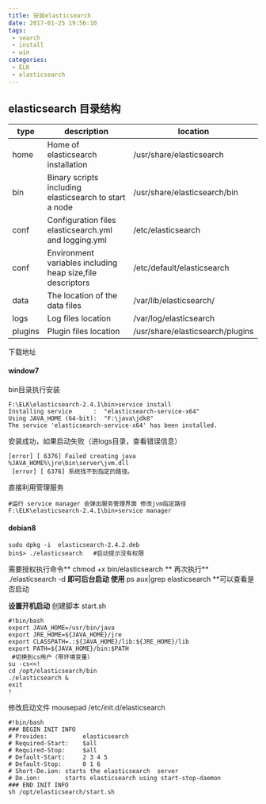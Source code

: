 ```yaml
---
title: 安装elasticsearch
date: 2017-01-25 19:56:10
tags:  
 - search
 - install
 - win
categories: 
 - ELK
 - elasticsearch
---
```

## elasticsearch 目录结构

|type | description | location |
|-------|---------------------|-------|
|home | Home of elasticsearch installation |	/usr/share/elasticsearch 
| bin	| Binary scripts including elasticsearch to start a node |	/usr/share/elasticsearch/bin
|conf	| Configuration files elasticsearch.yml and logging.yml	|/etc/elasticsearch
|conf |Environment variables including heap size,file descriptors	|/etc/default/elasticsearch
|data	| The location of the data files	|/var/lib/elasticsearch/
|logs	| Log files location	|/var/log/elasticsearch
|plugins	| Plugin files location	|/usr/share/elasticsearch/plugins

下载地址

####  window7
bin目录执行安装
```
F:\ELK\elasticsearch-2.4.1\bin>service install
Installing service      :  "elasticsearch-service-x64"
Using JAVA_HOME (64-bit):  "F:\java\jdk8"
The service 'elasticsearch-service-x64' has been installed.
```
安装成功，如果启动失败（进logs目录，查看错误信息）
```
[error] [ 6376] Failed creating java %JAVA_HOME%\jre\bin\server\jvm.dll
 [error] [ 6376] 系统找不到指定的路径。
 ```
 直接利用管理服务
 ```
 #运行 service manager 会弹出服务管理界面 修改jvm指定路径
F:\ELK\elasticsearch-2.4.1\bin>service manager
```

#### debian8
```
sudo dpkg -i  elasticsearch-2.4.2.deb
bin$> ./elasticsearch   #启动提示没有权限
```
需要授权执行命令** chmod +x bin/elasticsearch  ** 
再次执行** ./elasticsearch -d **即可后台启动 
使用** ps aux|grep elasticsearch **可以查看是否启动

**设置开机启动**
创建脚本 start.sh
```
#!bin/bash
export JAVA_HOME=/usr/bin/java
export JRE_HOME=${JAVA_HOME}/jre
export CLASSPATH=.:${JAVA_HOME}/lib:${JRE_HOME}/lib
export PATH=${JAVA_HOME}/bin:$PATH
 #切换到cs用户（带环境变量）
su -cs<<!
cd /opt/elasticsearch/bin
./elasticsearch &
exit
!
```
修改启动文件 mousepad /etc/init.d/elasticsearch
```
#!bin/bash
### BEGIN INIT INFO
# Provides:          elasticsearch
# Required-Start:    $all
# Required-Stop:     $all
# Default-Start:     2 3 4 5
# Default-Stop:      0 1 6
# Short-De.ion: starts the elasticsearch  server
# De.ion:       starts elasticsearch using start-stop-daemon
### END INIT INFO
sh /opt/elasticsearch/start.sh
```

